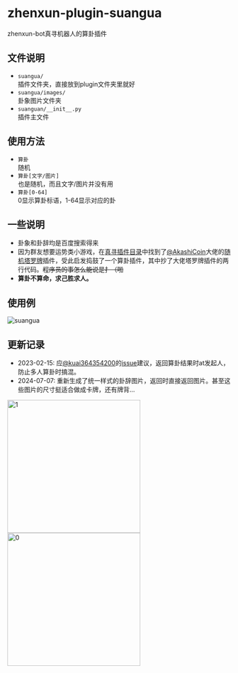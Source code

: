 # zhenxun-plugin-suangua
zhenxun-bot真寻机器人的算卦插件
## 文件说明
* `suangua/`  
插件文件夹，直接放到plugin文件夹里就好
* `suangua/images/`  
卦象图片文件夹
* `suanguan/__init__.py`  
插件主文件
## 使用方法
- `算卦`  
随机
- `算卦[文字/图片]`  
也是随机，而且文字/图片并没有用
- `算卦[0-64]`  
0显示算卦标语，1-64显示对应的卦
## 一些说明
- 卦象和卦辞均是百度搜索得来
- 因为群友想要运势类小游戏，在[真寻插件目录](https://github.com/zhenxun-org/nonebot_plugins_zhenxun_bot)中找到了[@AkashiCoin](https://github.com/AkashiCoin)大佬的[随机塔罗牌](https://github.com/AkashiCoin/nonebot_plugins_zhenxun_bot/tree/master/tarot)插件，受此启发捣鼓了一个算卦插件，其中抄了大佬塔罗牌插件的两行代码。~~程序员的事怎么能说是扌（啪~~
- **算卦不算命，求己胜求人。**
## 使用例
![suangua](https://user-images.githubusercontent.com/30593961/229328373-ff1a9dd8-df80-43a7-96a8-7883b28ef9ef.png)
## 更新记录
- 2023-02-15: 应[@kuai364354200](https://github.com/kuai364354200)的[issue](https://github.com/kuiiue/zhenxun-plugin-suangua/issues/1)建议，返回算卦结果时at发起人，防止多人算卦时搞混。
- 2024-07-07: 重新生成了统一样式的卦辞图片，返回时直接返回图片。甚至这些图片的尺寸挺适合做成卡牌，还有牌背...

<img src="https://github.com/kuiiue/zhenxun-plugin-suangua/assets/30593961/73e11399-21c2-49fd-8ec9-7e4268235544" width="300px" alt="1">
<img src="https://github.com/kuiiue/zhenxun-plugin-suangua/assets/30593961/4dd215ff-0664-4cb2-8ab0-64c394d17c28" width="300px" alt="0">
